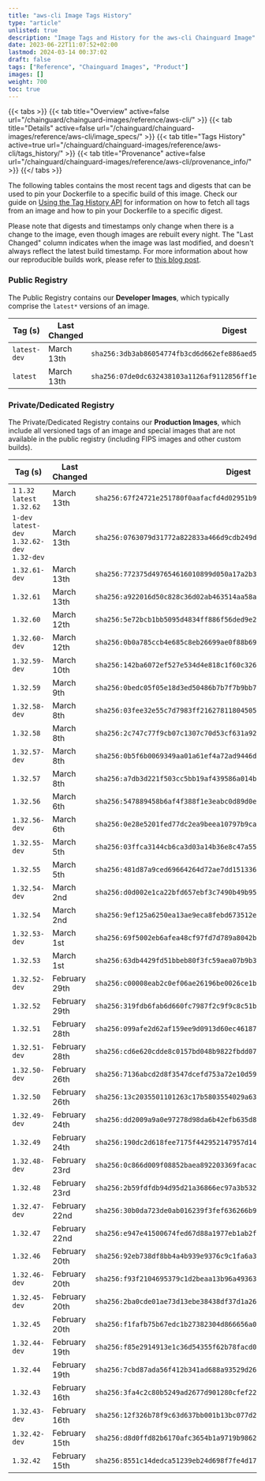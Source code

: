 ```yaml
---
title: "aws-cli Image Tags History"
type: "article"
unlisted: true
description: "Image Tags and History for the aws-cli Chainguard Image"
date: 2023-06-22T11:07:52+02:00
lastmod: 2024-03-14 00:37:02
draft: false
tags: ["Reference", "Chainguard Images", "Product"]
images: []
weight: 700
toc: true
---
```


{{< tabs >}}
{{< tab title="Overview" active=false url="/chainguard/chainguard-images/reference/aws-cli/" >}}
{{< tab title="Details" active=false url="/chainguard/chainguard-images/reference/aws-cli/image_specs/" >}}
{{< tab title="Tags History" active=true url="/chainguard/chainguard-images/reference/aws-cli/tags_history/" >}}
{{< tab title="Provenance" active=false url="/chainguard/chainguard-images/reference/aws-cli/provenance_info/" >}}
{{</ tabs >}}

The following tables contains the most recent tags and digests that can be used to pin your Dockerfile to a specific build of this image. Check our guide on [Using the Tag History API](/chainguard/chainguard-images/using-the-tag-history-api/) for information on how to fetch all tags from an image and how to pin your Dockerfile to a specific digest.

Please note that digests and timestamps only change when there is a change to the image, even though images are rebuilt every night. The "Last Changed" column indicates when the image was last modified, and doesn't always reflect the latest build timestamp. For more information about how our reproducible builds work, please refer to [this blog post](https://www.chainguard.dev/unchained/reproducing-chainguards-reproducible-image-builds).

### Public Registry
The Public Registry contains our **Developer Images**, which typically comprise the `latest*` versions of an image.

| Tag (s)       | Last Changed | Digest                                                                    |
|---------------|--------------|---------------------------------------------------------------------------|
|  `latest-dev` | March 13th   | `sha256:3db3ab86054774fb3cd6d662efe886aed523a4c79cd8f6ac9078e37eeda16493` |
|  `latest`     | March 13th   | `sha256:07de0dc632438103a1126af9112856ff1e26282f316dba6ac66b348ccd9707b8` |


### Private/Dedicated Registry
The Private/Dedicated Registry contains our **Production Images**, which include all versioned tags of an image and special images that are not available in the public registry (including FIPS images and other custom builds).

| Tag (s)                                        | Last Changed  | Digest                                                                    |
|------------------------------------------------|---------------|---------------------------------------------------------------------------|
|  `1` `1.32` `latest` `1.32.62`                 | March 13th    | `sha256:67f24721e251780f0aafacfd4d02951b9af8e3aa9e61317339ab74e24de3f403` |
|  `1-dev` `latest-dev` `1.32.62-dev` `1.32-dev` | March 13th    | `sha256:0763079d31772a822833a466d9cdb249df6600a0d8502af41d25a703ff8a6332` |
|  `1.32.61-dev`                                 | March 13th    | `sha256:772375d497654616010899d050a17a2b3fc3547cca357e960872d8d361c6972b` |
|  `1.32.61`                                     | March 13th    | `sha256:a922016d50c828c36d02ab463514aa58a7021bf7a1e3063e0edafccbf0be2bb3` |
|  `1.32.60`                                     | March 12th    | `sha256:5e72bcb1bb5095d4834ff886f56ded9e2122a2ebc52b1e3c5b84fdc9c47510ac` |
|  `1.32.60-dev`                                 | March 12th    | `sha256:0b0a785ccb4e685c8eb26699ae0f88b6994c1b218946abd3af174081b091cd86` |
|  `1.32.59-dev`                                 | March 10th    | `sha256:142ba6072ef527e534d4e818c1f60c3265f8bf6d075b62996838cce434ad467d` |
|  `1.32.59`                                     | March 9th     | `sha256:0bedc05f05e18d3ed50486b7b7f7b9bb707f11f05280f56c8e61db50c29b3603` |
|  `1.32.58-dev`                                 | March 8th     | `sha256:03fee32e55c7d7983ff2162781180450518d792f27c5de57f868390bd597712c` |
|  `1.32.58`                                     | March 8th     | `sha256:2c747c77f9cb07c1307c70d53cf631a92edb33a8cda57739d01d0648a9a297e5` |
|  `1.32.57-dev`                                 | March 8th     | `sha256:0b5f6b0069349aa01a61ef4a72ad9446d94d9a9aae48635875035f6de0003f8b` |
|  `1.32.57`                                     | March 8th     | `sha256:a7db3d221f503cc5bb19af439586a014b726d89248d6224d0746b1f005227857` |
|  `1.32.56`                                     | March 6th     | `sha256:547889458b6af4f388f1e3eabc0d89d0ea2797af738572aefa1bd9c2c00b91bb` |
|  `1.32.56-dev`                                 | March 6th     | `sha256:0e28e5201fed77dc2ea9beea10797b9ca3a00a42f1c070108a7a75989c9d9169` |
|  `1.32.55-dev`                                 | March 5th     | `sha256:03ffca3144cb6ca3d03a14b36e8c47a553a358e327c0006a2531028eab915b5c` |
|  `1.32.55`                                     | March 5th     | `sha256:481d87a9ced69664264d72ae7dd151336be373d4c41f3469d1d27d890a905b5b` |
|  `1.32.54-dev`                                 | March 2nd     | `sha256:d0d002e1ca22bfd657ebf3c7490b49b956fe394fc362ae057749e06344ee3bc7` |
|  `1.32.54`                                     | March 2nd     | `sha256:9ef125a6250ea13ae9eca8febd673512ed07b2351fd9bd060ac21cd890e39918` |
|  `1.32.53-dev`                                 | March 1st     | `sha256:69f5002eb6afea48cf97fd7d789a8042b1d292f720493c38428927ec9d440142` |
|  `1.32.53`                                     | March 1st     | `sha256:63db4429fd51bbeb80f3fc59aea07b9b339324353aa4b4e6b7606a7f74ebe4f3` |
|  `1.32.52-dev`                                 | February 29th | `sha256:c00008eab2c0ef06ae26196be0026ce1b21ae7a941204c05e9407de25405ba3d` |
|  `1.32.52`                                     | February 29th | `sha256:319fdb6fab6d660fc7987f2c9f9c8c51bd39674d21d2ad6cf999d05b50bb6216` |
|  `1.32.51`                                     | February 28th | `sha256:099afe2d62af159ee9d0913d60ec46187419b08c48fe88fc484242b24e57c722` |
|  `1.32.51-dev`                                 | February 28th | `sha256:cd6e620cdde8c0157bd048b9822fbdd07067e7c56be1ab21b45fa7cf1149a83e` |
|  `1.32.50-dev`                                 | February 26th | `sha256:7136abcd2d8f3547dcefd753a72e10d5905a00a4bf151e9fc35dd676f1fa070c` |
|  `1.32.50`                                     | February 26th | `sha256:13c2035501101263c17b5803554029a63286b1cf32e5874f2753daa52ff221af` |
|  `1.32.49-dev`                                 | February 24th | `sha256:dd2009a9a0e97278d98da6b42efb635d830e6317baba9c7c9152ff839019e30d` |
|  `1.32.49`                                     | February 24th | `sha256:190dc2d618fee7175f442952147957d14d79def193cbfae2fedc9f74bbe42d1c` |
|  `1.32.48-dev`                                 | February 23rd | `sha256:0c866d009f08852baea892203369facac228fc7c019e42dd43fbcfbeb3887280` |
|  `1.32.48`                                     | February 23rd | `sha256:2b59fdfdb94d95d21a36866ec97a3b53228a207f6f97c7c2a3fb231b9785a276` |
|  `1.32.47-dev`                                 | February 22nd | `sha256:30b0da723de0ab016239f3fef636266b92d470e30b4d3f1b5dab6f378fd429ab` |
|  `1.32.47`                                     | February 22nd | `sha256:e947e41500674fed67d88a1977eb1ab2f4255f68748d075cc6cbdcccfe8c6221` |
|  `1.32.46`                                     | February 20th | `sha256:92eb738df8bb4a4b939e9376c9c1fa6a3e26a948d0aed06924610fc37bbac71f` |
|  `1.32.46-dev`                                 | February 20th | `sha256:f93f2104695379c1d2beaa13b96a493634b51af07025ef95d700c4935cfc5172` |
|  `1.32.45-dev`                                 | February 20th | `sha256:2ba0cde01ae73d13ebe38438df37d1a265adb60ef8306ce12c9e30a2fb74ddea` |
|  `1.32.45`                                     | February 20th | `sha256:f1fafb75b67edc1b27382304d866656a005ad020d56e9e33b57b8ae73eb9000a` |
|  `1.32.44-dev`                                 | February 19th | `sha256:f85e2914913e1c36d54355f62b78facd0b866da46f85c619ae3b55ff0b61ac19` |
|  `1.32.44`                                     | February 19th | `sha256:7cbd87ada56f412b341ad688a93529d26c9a322d4ab2fde3c983b8e3ab0550ff` |
|  `1.32.43`                                     | February 16th | `sha256:3fa4c2c80b5249ad2677d901280cfef2259042d5a11d2a925e80416dccb3ab27` |
|  `1.32.43-dev`                                 | February 16th | `sha256:12f326b78f9c63d637bb001b13bc077d2bded67b2d356c8919e9b0bf6a7b6fa1` |
|  `1.32.42-dev`                                 | February 15th | `sha256:d8d0ffd82b6170afc3654b1a9719b98621a672b49b9a079313700f4cc143839d` |
|  `1.32.42`                                     | February 15th | `sha256:8551c14dedca51239eb24d698f7fe4d17c3e77fd8625dbf4e4833fc05ddc1f59` |

